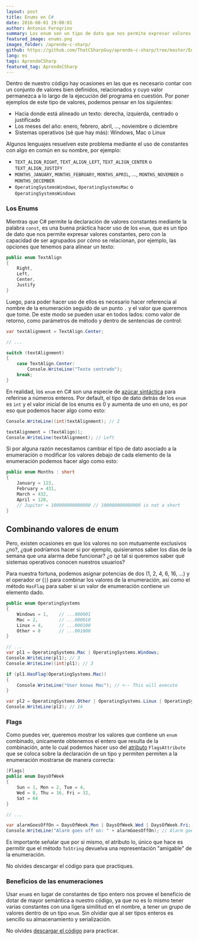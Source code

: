 ```yaml
---
layout: post
title: Enums en C#
date: 2016-08-01 19:00:01
author: Antonio Feregrino
summary: Los enum son un tipo de dato que nos permite expresar valores constantes, con la particularidad de poderlos agrupar lógicamente de acuerdo a la relación que tienen unos con otros.
featured_image: enums.png
images_folder: /aprende-c-sharp/
github: https://github.com/ThatCSharpGuy/aprende-c-sharp/tree/master/Enums
lang: es
tags: AprendeCSharp
featured_tag: AprendeCSharp
---
```


Dentro de nuestro código hay ocasiones en las que es necesario contar con un conjunto de valores bien definidos, relacionados y cuyo valor permanezca a lo largo de la ejecución del programa en cuestión. Por poner ejemplos de este tipo de valores, podemos pensar en los siguientes:
  
 - Hacia donde está alineado un texto: derecha, izquierda, centrado o justificado  
 - Los meses del año: enero, febrero, abril, ..., noviembre o diciembre  
 - Sistemas operativos (sé que hay más): Windows, Mac o Linux

Algunos lenguajes resuelven este problema mediante el uso de constantes con algo en común en su nombre, por ejemplo: 

 - `TEXT_ALIGN_RIGHT`, `TEXT_ALIGN_LEFT`, `TEXT_ALIGN_CENTER` o `TEXT_ALIGN_JUSTIFY`  
 - `MONTHS_JANUARY`, `MONTHS_FEBRUARY`, `MONTHS_APRIL`, ..., `MONTHS_NOVEMBER` o `MONTHS_DECEMBER`  
 - `OperatingSystemsWindows`, `OperatingSystemsMac` o `OperatingSystemsWindows`  

### Los Enums

Mientras que C# permite la declaración de valores constantes mediante la palabra `const`, es una buena práctica hacer uso de los `enum`, que es un tipo de dato que nos permite expresar valores constantes, pero con la capacidad de ser agrupados por cómo se relacionan, por ejemplo, las opciones que tenemos para alinear un texto:  

```csharp  
public enum TextAlign
{
    Right,
    Left,
    Center,
    Justify
}
```  

Luego, para poder hacer uso de ellos es necesario hacer referencia al nombre de la enumeración seguido de un punto `.` y el valor que queremos que tome. De este modo se pueden usar en todos lados: como valor de retorno, como parámetros de método y dentro de sentencias de control:

```csharp  
var textAlignment = TextAlign.Center;

// ...

switch (textAlignment)
{
    case TextAlign.Center:
        Console.WriteLine("Texto centrado");
    break;
}
```  

En realidad, los `enum` en C# son una especie de <a href="#">azúcar sintáctica</a> para referirse a números enteros. Por default, el tipo de dato detrás de los `enum` es `int` y el valor inicial de los enums es 0 y aumenta de uno en uno, es por eso que podemos hacer algo como esto:

```csharp  
Console.WriteLine((int)textAlignment); // 2

textAlignment = (TextAlign)1;
Console.WriteLine(textAlignment); // Left
```  

Si por alguna razón necesitamos cambiar el tipo de dato asociado a la enumeración o modificar los valores debajo de cada elemento de la enumeración podemos hacer algo como esto:

```csharp  
public enum Months : short
{
    January = 123,
    February = 431,
    March = 432,
    April = 120,
    // Jupiter = 100000000000000 // 100000000000000 is not a short
}
```  

## Combinando valores de enum
Pero, existen ocasiones en que los valores no son mutuamente exclusivos ¿no?, ¿qué podríamos hacer si por ejemplo, quisieramos saber los días de la semana que una alarma debe funcionar? ¿o qé tal si queremos saber qué sistemas operativos conocen nuestros usuarios?  

Para nuestra fortuna, podemos asignar potencias de dos (1, 2, 4, 6, 16, ...) y el operador *or* (`|`) para combinar los valores de la enumeración, así como el método `HasFlag` para saber si un valor de enumeración contiene un elemento dado.

```csharp  
public enum OperatingSystems
{
    Windows = 1,	// ...000001
    Mac = 2,		// ...000010
    Linux = 4,		// ...000100
    Other = 8		// ...001000
}

// ... 
var pl1 = OperatingSystems.Mac | OperatingSystems.Windows;
Console.WriteLine(pl1); // 3
Console.WriteLine((int)pl1); // 3

if (pl1.HasFlag(OperatingSystems.Mac))
{
    Console.WriteLine("User knows Mac"); // <-- This will execute
}

var pl2 = OperatingSystems.Other | OperatingSystems.Linux | OperatingSystems.Mac;
Console.WriteLine(pl2); // 14
```  

### Flags  
Como puedes ver, queremos mostrar los valores que contiene un `enum` combinado, únicamente obtenemos el entero que resulta de la combinación, ante lo cual podemos hacer uso del <a href="https://msdn.microsoft.com/es-MX/library/aa288454(v=vs.71).aspx" target="_blank" rel="nofollow">atributo</a> `FlagsAttribute` que se coloca sobre la declaración de un tipo y permiten permiten a la enumeración mostrarse de manera correcta:

```csharp  
[Flags]
public enum DaysOfWeek 
{
    Sun = 1, Mon = 2, Tue = 4, 
    Wed = 8, Thu = 16, Fri = 32, 
    Sat = 64
}

// ...

var alarmGoesOffOn = DaysOfWeek.Mon | DaysOfWeek.Wed | DaysOfWeek.Fri;
Console.WriteLine("Alarm goes off on: " + alarmGoesOffOn); // Alarm goes off on: Mon, Wed, Fri
```  

Es importante señalar que por si mismo, el atributo lo, único que hace es permitir que el método `ToString` devuelva una representación "amigable" de la enumeración.  

No olvides descargar el código para que practiques.

### Beneficios de las enumeraciones  
Usar `enum`s en lugar de constantes de tipo entero nos provee el beneficio de dotar de mayor semántica a nuestro código, ya que no es lo mismo tener varias constantes con una ligera similitud en el nombre, a tener un grupo de valores dentro de un tipo `enum`. Sin olvidar que al ser tipos enteros es sencillo su almacenamiento y serialización. 

No olvides <a href=" https://github.com/ThatCSharpGuy/aprende-c-sharp/tree/master/Enums" target="_blank" rel="nofollow">descargar el código</a> para practicar.